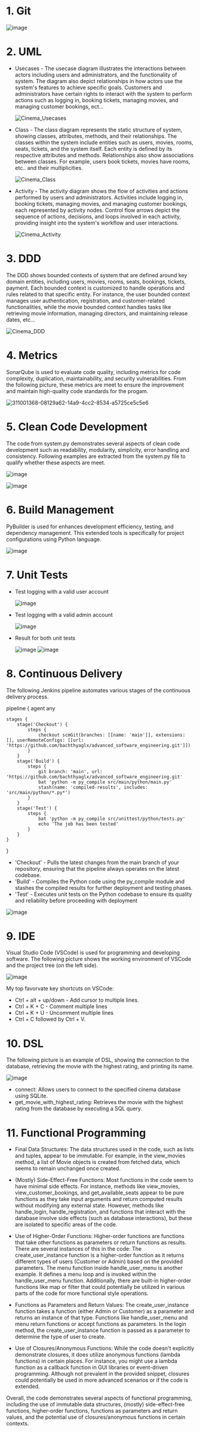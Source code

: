 # 1. Git
  ![image](https://github.com/bachthyaglx/advanced_software_engineering/assets/62774638/1fb97edd-7604-410f-8e1d-38a122849718)

# 2. UML
* Usecases - The usecase diagram illustrates the interactions between actors including users and administrators, and the functionality of system. The diagram also depict relationships in how actors use the system's features to achieve specific goals. Customers and administrators have certain rights to interact with the system to perform actions such as logging in, booking tickets, managing movies, and managing customer bookings, ect...
  
  ![Cinema_Usecases](https://github.com/bachthyaglx/advanced_software_engineering/assets/62774638/3aec3fb2-627d-48a0-9e72-0c8992fc279d)

* Class - The class diagram represents the static structure of system, showing classes, attributes, methods, and their relationships. The classes within the system include entities such as users, movies, rooms, seats, tickets, and the system itself. Each entity is defined by its respective attributes and methods. Relationships also show associations between classes. For example, users book tickets, movies have rooms, etc.. and their multiplicities.
  
  ![Cinema_Class](https://github.com/bachthyaglx/advanced_software_engineering/assets/62774638/51b8fa94-a359-449d-9704-6ed2f91d5356)

* Activity - The activity diagram shows the flow of activities and actions performed by users and administrators. Activities include logging in, booking tickets, managing movies, and managing customer bookings, each represented by activity nodes. Control flow arrows depict the sequence of actions, decisions, and loops involved in each activity, providing insight into the system's workflow and user interactions.
  
  ![Cinema_Activity](https://github.com/bachthyaglx/advanced_software_engineering/assets/62774638/fe6bec53-9358-4e4c-9c4a-742d46454b0f)

# 3. DDD 

The DDD shows bounded contexts of system that are defined around key domain entities, including users, movies, rooms, seats, bookings, tickets, payment. Each bounded context is customized to handle operations and rules related to that specific entity. For instance, the user bounded context manages user authentication, registration, and customer-related functionalities, while the movie bounded context handles tasks like retrieving movie information, managing directors, and maintaining release dates, etc...

![Cinema_DDD](https://github.com/bachthyaglx/advanced_software_engineering/assets/62774638/bd506c19-1724-4145-a1b3-887c02103031)

# 4. Metrics

SonarQube is used to evaluate code quality, including metrics for code complexity, duplication, maintainability, and security vulnerabilities. From the following picture, these metrics are meet to ensure the improvement and maintain high-quality code standards for the progam. 

![311001368-08129a62-14a9-4cc2-8534-a5725ce5c5e6](https://github.com/bachthyaglx/advanced_software_engineering/assets/62774638/06613a0b-58d7-4c35-b77c-bcea4e619cd7)

# 5. Clean Code Development

The code from system.py demonstrates several aspects of clean code development such as readability, modularity, simplicity, error handling and consistency. Following examples are extracted from the system.py file to qualify whether these aspects are meet.

![image](https://github.com/bachthyaglx/advanced_software_engineering/assets/62774638/667c1f88-c4e8-4840-ae27-318d25e86979)

![image](https://github.com/bachthyaglx/advanced_software_engineering/assets/62774638/ec4ffe81-d760-417f-9a97-794f39b5425b)

# 6. Build Management

PyBuilder is used for enhances development efficiency, testing, and dependency management. This extended tools is specifically for project configurations using Python language. 

![image](https://github.com/bachthyaglx/advanced_software_engineering/assets/62774638/ad226445-b19b-4b9e-908e-d731d6fe4d76)

# 7. Unit Tests

* Test logging with a valid user account

  ![image](https://github.com/bachthyaglx/advanced_software_engineering/assets/62774638/df5a3938-2a49-4ff9-b1e8-1a7c65c60d35)

* Test logging with a valid admin account

  ![image](https://github.com/bachthyaglx/advanced_software_engineering/assets/62774638/be75d07a-db18-4045-918c-aa1637d84726)
  
* Result for both unit tests

  ![image](https://github.com/bachthyaglx/advanced_software_engineering/assets/62774638/f91dd942-0313-46d3-832a-4c3ed82dd220)
  ![image](https://github.com/bachthyaglx/advanced_software_engineering/assets/62774638/9f737928-1ed9-477c-a61e-3961d4e7c7bb)


# 8. Continuous Delivery

The following Jenkins pipeline automates various stages of the continuous delivery process.

pipeline {
    agent any

    stages {
        stage('Checkout') {
            steps {
                checkout scmGit(branches: [[name: 'main']], extensions: [], userRemoteConfigs: [[url: 'https://github.com/bachthyaglx/advanced_software_engineering.git']])
            }
        }
        stage('Build') {
            steps {
                git branch: 'main', url: 'https://github.com/bachthyaglx/advanced_software_engineering.git'
                bat 'python -m py_compile src/main/python/main.py'
                stash(name: 'compiled-results', includes: 'src/main/python/*.py*')
            }
        }
        stage('Test') {
            steps {
                bat 'python -m py_compile src/unittest/python/tests.py' 
                echo 'The job has been tested'
            }
        }
    }
}

* 'Checkout' - Pulls the latest changes from the main branch of your repository, ensuring that the pipeline always operates on the latest codebase. 
* 'Build' - Compiles the Python code using the py_compile module and stashes the compiled results for further deployment and testing phases. 
* 'Test' - Executes unit tests on the Python codebase to ensure its quality and reliability before proceeding with deployment
 
![image](https://github.com/bachthyaglx/advanced_software_engineering/assets/62774638/1c916371-373f-44b7-9b51-ef942c027de3)

# 9. IDE

Visual Studio Code (VSCode) is used for programming and developing software. The following picture shows the working environment of VSCode and the project tree (on the left side). 

![image](https://github.com/bachthyaglx/advanced_software_engineering/assets/62774638/9719efe6-1616-444d-bf83-05f2aed491af)

My top favorvate key shortcuts on VSCode:

* Ctrl + alt + up/down - Add cursor to multiple lines. 
* Ctrl + K + C - Comment multiple lines
* Ctrl + K + U - Uncomment multiple lines
* Ctrl + C followed by Ctrl + V. 

# 10. DSL

The following picture is an example of DSL, showing the connection to the database, retrieving the movie with the highest rating, and printing its name.
  
![image](https://github.com/bachthyaglx/advanced_software_engineering/assets/62774638/e3e04e33-4d7d-4067-b6e6-fac933ec4c13)

* connect: Allows users to connect to the specified cinema database using SQLite.
* get_movie_with_highest_rating: Retrieves the movie with the highest rating from the database by executing a SQL query.

# 11. Functional Programming

* Final Data Structures: The data structures used in the code, such as lists and tuples, appear to be immutable. For example, in the view_movies method, a list of Movie objects is created from fetched data, which seems to remain unchanged once created.

* (Mostly) Side-Effect-Free Functions: Most functions in the code seem to have minimal side effects. For instance, methods like view_movies, view_customer_bookings, and get_available_seats appear to be pure functions as they take input arguments and return computed results without modifying any external state. However, methods like handle_login, handle_registration, and functions that interact with the database involve side effects (such as database interactions), but these are isolated to specific areas of the code.

* Use of Higher-Order Functions: Higher-order functions are functions that take other functions as parameters or return functions as results. There are several instances of this in the code: The create_user_instance function is a higher-order function as it returns different types of users (Customer or Admin) based on the provided parameters. The menu function inside handle_user_menu is another example. It defines a menu loop and is invoked within the handle_user_menu function. Additionally, there are built-in higher-order functions like map or filter that could potentially be utilized in various parts of the code for more functional style operations.

* Functions as Parameters and Return Values: The create_user_instance function takes a function (either Admin or Customer) as a parameter and returns an instance of that type. Functions like handle_user_menu and menu return functions or accept functions as parameters. In the login method, the create_user_instance function is passed as a parameter to determine the type of user to create.

* Use of Closures/Anonymous Functions: While the code doesn't explicitly demonstrate closures, it does utilize anonymous functions (lambda functions) in certain places. For instance, you might use a lambda function as a callback function in GUI libraries or event-driven programming. Although not prevalent in the provided snippet, closures could potentially be used in more advanced scenarios or if the code is extended.

Overall, the code demonstrates several aspects of functional programming, including the use of immutable data structures, (mostly) side-effect-free functions, higher-order functions, functions as parameters and return values, and the potential use of closures/anonymous functions in certain contexts.
